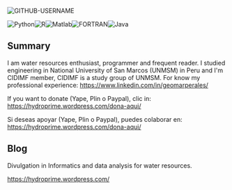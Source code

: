 <p align="left"> <img src="https://komarev.com/ghpvc/?username=GeomarPerales&label=Profile%20views&color=F44336&style=flat" alt="GITHUB-USERNAME" /> </p>


<img alt="Python" src="https://img.shields.io/badge/python%20-%2314354C.svg?&style=for-the-badge&logo=python&logoColor=white"/><img alt="R" src="https://img.shields.io/badge/r-%23276DC3.svg?&style=for-the-badge&logo=r&logoColor=white"/><img alt="Matlab" src="https://img.shields.io/badge/matlab%20-%23F05033.svg?&style=for-the-badge&logo=matlab&logoColor=white"/>![FORTRAN](https://img.shields.io/badge/Fortran-%23744e97.svg?&style=for-the-badge&logo=fortran&logoColor=white)<img alt="Java" src="https://img.shields.io/badge/java-%23ED8B00.svg?&style=for-the-badge&logo=java&logoColor=white"/>
## Summary

I am water resources enthusiast, programmer and frequent reader. I studied engineering in National University of San Marcos (UNMSM) in Peru and I'm CIDIMF member, CIDIMF is a study group of UNMSM. For know my professional experience: https://www.linkedin.com/in/geomarperales/

If you want to donate (Yape, Plin o Paypal), clic in: https://hydroprime.wordpress.com/dona-aqui/

Si deseas apoyar (Yape, Plin o Paypal), puedes colaborar en: https://hydroprime.wordpress.com/dona-aqui/

## Blog

Divulgation in Informatics and data analysis for water resources.

https://hydroprime.wordpress.com/
